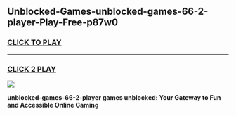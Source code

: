 
## Unblocked-Games-unblocked-games-66-2-player-Play-Free-p87w0
<h3>
<a href="https://premium76.site?title=unblocked-games-66-2-player&ref=23A">CLICK TO PLAY</a></h3>
<hr>

<h3>
<a href="https://premium76.site?title=unblocked-games-66-2-player&ref=23A">CLICK 2 PLAY</a>
  
</h3>

<a href="https://premium76.site?title=unblocked-games-66-2-player&ref=23A"><img src="https://clearcache.store/games.png"></a>


**unblocked-games-66-2-player games unblocked: Your Gateway to Fun and Accessible Online Gaming**
